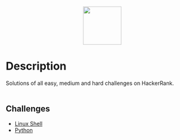 <p align="center">  
	<br>
	<a>
     <img height=100 src="https://d3keuzeb2crhkn.cloudfront.net/hackerrank/assets/styleguide/logo_wordmark-f5c5eb61ab0a154c3ed9eda24d0b9e31.svg"> 
  </a>
	<br>
</p>

# Description #

Solutions of all easy, medium and hard challenges on HackerRank.<br><br>

## Challenges 

- [Linux Shell](https://www.hackerrank.com/domains/shell)
- [Python](https://www.hackerrank.com/domains/python)
